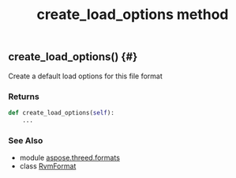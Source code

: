 ﻿---
title: create_load_options method
second_title: Aspose.3D for Python via .NET API References
description: 
type: docs
weight: 20
url: /python-net/aspose.threed.formats/rvmformat/create_load_options/
is_root: false
---

## create_load_options() {#}

Create a default load options for this file format

### Returns 





```python
def create_load_options(self):
    ...
```





### See Also
* module [aspose.threed.formats](../../)
* class [RvmFormat](/3d/python-net/aspose.threed.formats/rvmformat)
